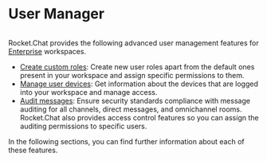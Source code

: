 # User Manager

<figure><img src="../../.gitbook/assets/2021-06-10_22-31-38 (3) (3) (3) (3) (3) (3) (3) (3) (3) (2) (3) (1) (1) (1) (1) (2) (1) (1) (1) (1) (1) (1) (4) (1) (1) (1) (1) (1) (1) (1) (34).jpg" alt=""><figcaption></figcaption></figure>

Rocket.Chat provides the following advanced user management features for [Enterprise](../../readme/our-plans.md#enterprise-plan) workspaces.

* [Create custom roles](custom-roles.md): Create new user roles apart from the default ones present in your workspace and assign specific permissions to them.
* [Manage user devices](../workspace-administration/device-management.md): Get information about the devices that are logged into your workspace and manage access.
* [Audit messages](../message-auditing/): Ensure security standards compliance with message auditing for all channels, direct messages, and omnichannel rooms. Rocket.Chat also provides access control features so you can assign the auditing permissions to specific users.

In the following sections, you can find further information about each of these features.
